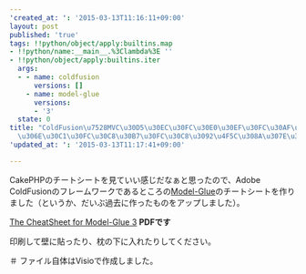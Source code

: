 ```yaml
---
'created_at: ': '2015-03-13T11:16:11+09:00'
layout: post
published: 'true'
tags: !!python/object/apply:builtins.map
- !!python/name:__main__.%3Clambda%3E ''
- !!python/object/apply:builtins.iter
  args:
  - - name: coldfusion
      versions: []
    - name: model-glue
      versions:
      - '3'
  state: 0
title: "ColdFusion\u7528MVC\u30D5\u30EC\u30FC\u30E0\u30EF\u30FC\u30AF\u300EModel-Glue\u300F\
  \u306E\u30C1\u30FC\u30C8\u30B7\u30FC\u30C8\u3092\u4F5C\u308A\u307E\u3057\u305F\u3002"
'updated_at: ': '2015-03-13T11:17:41+09:00'

---
```

CakePHPのチートシートを見ていい感じだなぁと思ったので、Adobe ColdFusionのフレームワークであるところの[Model-Glue](http://www.model-glue.com/)のチートシートを作りました（というか、だいぶ過去に作ったものをアップしました）。  
  
[The CheatSheet for Model-Glue 3](https://github.com/sengokyu/model-glue-cheatsheet/blob/master/ModelGlueCheatSheet.pdf?raw=true) **PDFです**  
  
印刷して壁に貼ったり、枕の下に入れたりしてください。  
  
＃ ファイル自体はVisioで作成しました。  
